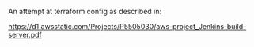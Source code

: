 An attempt at terraform config as described in:

https://d1.awsstatic.com/Projects/P5505030/aws-project_Jenkins-build-server.pdf


